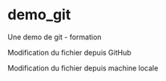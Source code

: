 # demo_git
Une demo de git - formation

Modification du fichier depuis GitHub

Modification du fichier depuis machine locale
